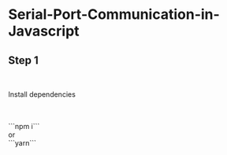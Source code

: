 <h1>Serial-Port-Communication-in-Javascript</h1>
<h2>Step 1</h2>
<br>
<p>  Install dependencies</p>
<br>
<br>
```npm i```
<br>or
<br>
```yarn```
